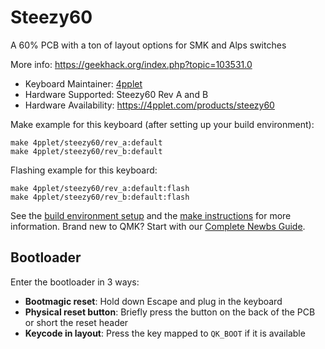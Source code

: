 # Steezy60

A 60% PCB with a ton of layout options for SMK and Alps switches

More info: https://geekhack.org/index.php?topic=103531.0

* Keyboard Maintainer: [4pplet](https://github.com/4pplet)
* Hardware Supported: Steezy60 Rev A and B
* Hardware Availability: https://4pplet.com/products/steezy60

Make example for this keyboard (after setting up your build environment):

    make 4pplet/steezy60/rev_a:default
    make 4pplet/steezy60/rev_b:default

Flashing example for this keyboard:

    make 4pplet/steezy60/rev_a:default:flash
    make 4pplet/steezy60/rev_b:default:flash

See the [build environment setup](https://docs.qmk.fm/#/getting_started_build_tools) and the [make instructions](https://docs.qmk.fm/#/getting_started_make_guide) for more information. Brand new to QMK? Start with our [Complete Newbs Guide](https://docs.qmk.fm/#/newbs).

## Bootloader

Enter the bootloader in 3 ways:

* **Bootmagic reset**: Hold down Escape and plug in the keyboard
* **Physical reset button**: Briefly press the button on the back of the PCB or short the reset header
* **Keycode in layout**: Press the key mapped to `QK_BOOT` if it is available
